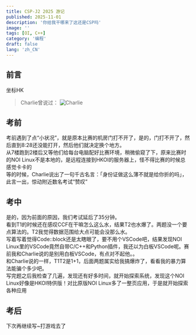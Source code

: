 ```yaml
---
title: CSP-J2 2025 游记
published: 2025-11-01
description: '你给我干哪来了这还是CSP吗'
image: ''
tags: [OI, C++]
category: '编程'
draft: false 
lang: 'zh_CN'
---
```


## 前言

坐标HK

> Charlie曾说过：
> ![Charlie](https://i.imgur.com/e0Um9FY.png)

## 考前

考前遇到了点“小状况”，就是原本比赛的机房门打不开了，是的，门打不开了，然后直到8:28还没能打开，然后他们就决定换个地方。  
从7楼跑到2楼后又等他们给每台电脑配好比赛环境，稍微偷窥了下，原来比赛时的NOI Linux不是本地的，是远程连接到HKOI的服务器上，怪不得比赛的时候总感觉卡卡的  
等的时候，Charlie说出了一句千古名言：「身份证做这么薄不就是给你折的吗」，此言一出，惊动附近数名考试“赞叹”  

## 考中

是的，因为前面的原因，我们考试延后了35分钟。  
看到T1的时候还在感叹CCF在干嘛怎么这么水，结果T2也水爆了。两题没一个要点算法的。T2我觉得数据范围给大点可能会没那么水。  
写着写着觉得Code::block还是太瞎眼了，要不用个VSCode吧，结果发现NOI Linux里的VSCode竟然自带C/C++和Python插件，我还以为白板VSCode呢。赛前我和Charlie说的是别用白板VSCode，有点对不起他。。  
和Charlie说的一样，T1T2是1+1，后面两题属实给我搞爆炸了，看看我的暴力算法能骗个多少吧。  
写完题之后我检查了几遍，发现还有好多时间，就开始探索系统，发现这个NOI Linux好像是HKOI特供版！对比原版NOI Linux多了一整页应用，于是就开始探索各种应用  

## 考后

下次再继续写~打游戏去了

